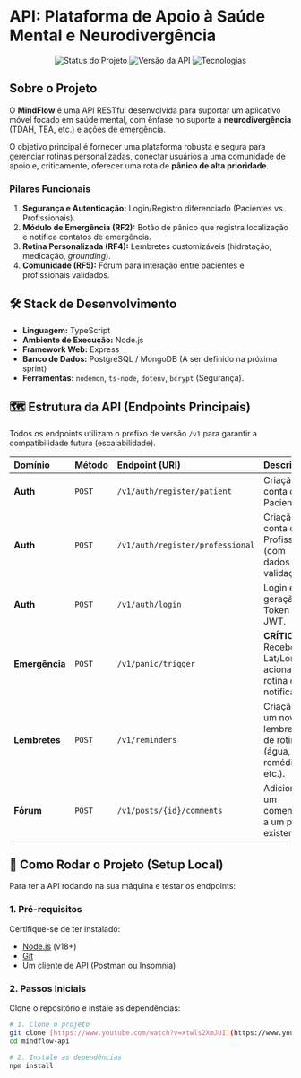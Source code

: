# API: Plataforma de Apoio à Saúde Mental e Neurodivergência

<p align="center">
  <img src="https://img.shields.io/badge/Status-Planejamento%20Concluído%20(Sprint%201)-blue" alt="Status do Projeto">
  <img src="https://img.shields.io/badge/Versão-v1.0-green" alt="Versão da API">
  <img src="https://img.shields.io/badge/Tecnologia-Node.js%20%7C%20TypeScript%20%7C%20Express-lightgray" alt="Tecnologias">
</p>

## Sobre o Projeto

O **MindFlow** é uma API RESTful desenvolvida para suportar um aplicativo móvel focado em saúde mental, com ênfase no suporte à **neurodivergência** (TDAH, TEA, etc.) e ações de emergência.

O objetivo principal é fornecer uma plataforma robusta e segura para gerenciar rotinas personalizadas, conectar usuários a uma comunidade de apoio e, criticamente, oferecer uma rota de **pânico de alta prioridade**.

### Pilares Funcionais

1.  **Segurança e Autenticação:** Login/Registro diferenciado (Pacientes vs. Profissionais).
2.  **Módulo de Emergência (RF2):** Botão de pânico que registra localização e notifica contatos de emergência.
3.  **Rotina Personalizada (RF4):** Lembretes customizáveis (hidratação, medicação, *grounding*).
4.  **Comunidade (RF5):** Fórum para interação entre pacientes e profissionais validados.

## 🛠️ Stack de Desenvolvimento

* **Linguagem:** TypeScript
* **Ambiente de Execução:** Node.js
* **Framework Web:** Express
* **Banco de Dados:** PostgreSQL / MongoDB (A ser definido na próxima sprint)
* **Ferramentas:** `nodemon`, `ts-node`, `dotenv`, `bcrypt` (Segurança).

## 🗺️ Estrutura da API (Endpoints Principais)

Todos os endpoints utilizam o prefixo de versão `/v1` para garantir a compatibilidade futura (escalabilidade).

| Domínio | Método | Endpoint (URI) | Descrição | Status |
| :--- | :--- | :--- | :--- | :--- |
| **Auth** | `POST` | `/v1/auth/register/patient` | Criação de conta de Paciente. | ✅ Estruturado |
| **Auth** | `POST` | `/v1/auth/register/professional` | Criação de conta de Profissional (com dados de validação). | ✅ Estruturado |
| **Auth** | `POST` | `/v1/auth/login` | Login e geração do Token JWT. | ✅ Estruturado |
| **Emergência** | `POST` | `/v1/panic/trigger` | **CRÍTICO.** Recebe Lat/Long e aciona a rotina de notificação. | 🚧 Próxima Sprint |
| **Lembretes** | `POST` | `/v1/reminders` | Criação de um novo lembrete de rotina (água, remédio, etc.). | 🚧 Sprint 3 |
| **Fórum** | `POST` | `/v1/posts/{id}/comments` | Adicionar um comentário a um post existente. | 🚧 Sprint 5 |

## 🚀 Como Rodar o Projeto (Setup Local)

Para ter a API rodando na sua máquina e testar os endpoints:

### 1. Pré-requisitos

Certifique-se de ter instalado:
* [Node.js](https://nodejs.org/en/) (v18+)
* [Git](https://git-scm.com/downloads)
* Um cliente de API (Postman ou Insomnia)

### 2. Passos Iniciais

Clone o repositório e instale as dependências:

```bash
# 1. Clone o projeto
git clone [https://www.youtube.com/watch?v=xtwls2XmJUI](https://www.youtube.com/watch?v=xtwls2XmJUI) mindflow-api
cd mindflow-api

# 2. Instale as dependências
npm install